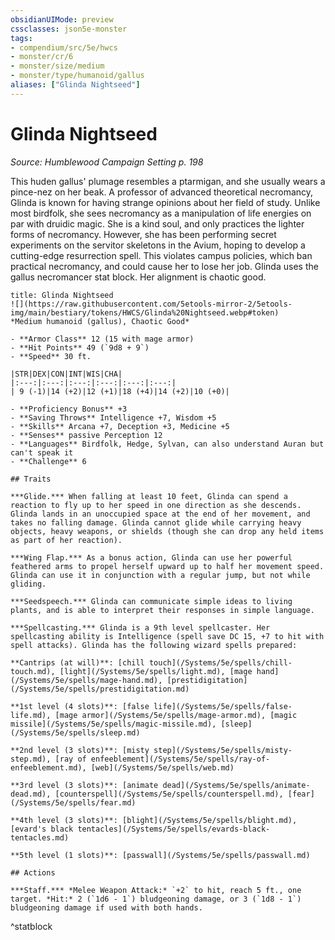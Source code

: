```yaml
---
obsidianUIMode: preview
cssclasses: json5e-monster
tags:
- compendium/src/5e/hwcs
- monster/cr/6
- monster/size/medium
- monster/type/humanoid/gallus
aliases: ["Glinda Nightseed"]
---
```

# Glinda Nightseed
*Source: Humblewood Campaign Setting p. 198*  

This huden gallus' plumage resembles a ptarmigan, and she usually wears a pince-nez on her beak. A professor of advanced theoretical necromancy, Glinda is known for having strange opinions about her field of study. Unlike most birdfolk, she sees necromancy as a manipulation of life energies on par with druidic magic. She is a kind soul, and only practices the lighter forms of necromancy. However, she has been performing secret experiments on the servitor skeletons in the Avium, hoping to develop a cutting-edge resurrection spell. This violates campus policies, which ban practical necromancy, and could cause her to lose her job. Glinda uses the gallus necromancer stat block. Her alignment is chaotic good.

```ad-statblock
title: Glinda Nightseed
![](https://raw.githubusercontent.com/5etools-mirror-2/5etools-img/main/bestiary/tokens/HWCS/Glinda%20Nightseed.webp#token)
*Medium humanoid (gallus), Chaotic Good*

- **Armor Class** 12 (15 with mage armor)
- **Hit Points** 49 (`9d8 + 9`)
- **Speed** 30 ft.

|STR|DEX|CON|INT|WIS|CHA|
|:---:|:---:|:---:|:---:|:---:|:---:|
| 9 (-1)|14 (+2)|12 (+1)|18 (+4)|14 (+2)|10 (+0)|

- **Proficiency Bonus** +3
- **Saving Throws** Intelligence +7, Wisdom +5
- **Skills** Arcana +7, Deception +3, Medicine +5
- **Senses** passive Perception 12
- **Languages** Birdfolk, Hedge, Sylvan, can also understand Auran but can't speak it
- **Challenge** 6

## Traits

***Glide.*** When falling at least 10 feet, Glinda can spend a reaction to fly up to her speed in one direction as she descends. Glinda lands in an unoccupied space at the end of her movement, and takes no falling damage. Glinda cannot glide while carrying heavy objects, heavy weapons, or shields (though she can drop any held items as part of her reaction).

***Wing Flap.*** As a bonus action, Glinda can use her powerful feathered arms to propel herself upward up to half her movement speed. Glinda can use it in conjunction with a regular jump, but not while gliding.

***Seedspeech.*** Glinda can communicate simple ideas to living plants, and is able to interpret their responses in simple language.

***Spellcasting.*** Glinda is a 9th level spellcaster. Her spellcasting ability is Intelligence (spell save DC 15, +7 to hit with spell attacks). Glinda has the following wizard spells prepared:

**Cantrips (at will)**: [chill touch](/Systems/5e/spells/chill-touch.md), [light](/Systems/5e/spells/light.md), [mage hand](/Systems/5e/spells/mage-hand.md), [prestidigitation](/Systems/5e/spells/prestidigitation.md)

**1st level (4 slots)**: [false life](/Systems/5e/spells/false-life.md), [mage armor](/Systems/5e/spells/mage-armor.md), [magic missile](/Systems/5e/spells/magic-missile.md), [sleep](/Systems/5e/spells/sleep.md)

**2nd level (3 slots)**: [misty step](/Systems/5e/spells/misty-step.md), [ray of enfeeblement](/Systems/5e/spells/ray-of-enfeeblement.md), [web](/Systems/5e/spells/web.md)

**3rd level (3 slots)**: [animate dead](/Systems/5e/spells/animate-dead.md), [counterspell](/Systems/5e/spells/counterspell.md), [fear](/Systems/5e/spells/fear.md)

**4th level (3 slots)**: [blight](/Systems/5e/spells/blight.md), [evard's black tentacles](/Systems/5e/spells/evards-black-tentacles.md)

**5th level (1 slots)**: [passwall](/Systems/5e/spells/passwall.md)

## Actions

***Staff.*** *Melee Weapon Attack:* `+2` to hit, reach 5 ft., one target. *Hit:* 2 (`1d6 - 1`) bludgeoning damage, or 3 (`1d8 - 1`) bludgeoning damage if used with both hands.
```
^statblock